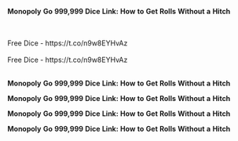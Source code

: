 <strong>Monopoly</strong> <strong>Go</strong> <strong>999,999</strong> <strong>Dice</strong> <strong>Link:</strong> <strong>How</strong> <strong>to</strong> <strong>Get</strong> <strong>Rolls</strong> <strong>Without</strong> <strong>a</strong> <strong>Hitch</strong>

<br>
<br>Free Dice - https://t.co/n9w8EYHvAz
<br>
<br>Free Dice - https://t.co/n9w8EYHvAz
<br>
<br>

<strong>Monopoly</strong> <strong>Go</strong> <strong>999,999</strong> <strong>Dice</strong> <strong>Link:</strong> <strong>How</strong> <strong>to</strong> <strong>Get</strong> <strong>Rolls</strong> <strong>Without</strong> <strong>a</strong> <strong>Hitch</strong>

<strong>Monopoly</strong> <strong>Go</strong> <strong>999,999</strong> <strong>Dice</strong> <strong>Link:</strong> <strong>How</strong> <strong>to</strong> <strong>Get</strong> <strong>Rolls</strong> <strong>Without</strong> <strong>a</strong> <strong>Hitch</strong>

<strong>Monopoly</strong> <strong>Go</strong> <strong>999,999</strong> <strong>Dice</strong> <strong>Link:</strong> <strong>How</strong> <strong>to</strong> <strong>Get</strong> <strong>Rolls</strong> <strong>Without</strong> <strong>a</strong> <strong>Hitch</strong>

<strong>Monopoly</strong> <strong>Go</strong> <strong>999,999</strong> <strong>Dice</strong> <strong>Link:</strong> <strong>How</strong> <strong>to</strong> <strong>Get</strong> <strong>Rolls</strong> <strong>Without</strong> <strong>a</strong> <strong>Hitch</strong>
